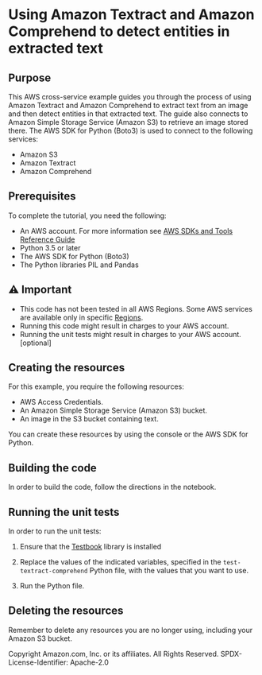 # Using Amazon Textract and Amazon Comprehend to detect entities in extracted text

## Purpose

This AWS cross-service example guides you through the process of using Amazon Textract and Amazon Comprehend to extract text from an image and then detect entities in that extracted text. The guide also connects to Amazon Simple Storage Service (Amazon S3) to retrieve an image stored there. The AWS SDK for Python (Boto3) is used to connect to the following services:

* Amazon S3
* Amazon Textract
* Amazon Comprehend

## Prerequisites

To complete the tutorial, you need the following:

* An AWS account. For more information see [AWS SDKs and Tools Reference Guide](https://docs.aws.amazon.com/sdkref/latest/guide/overview.html)
* Python 3.5 or later
* The AWS SDK for Python (Boto3)
* The Python libraries PIL and Pandas

## ⚠️ Important

- This code has not been tested in all AWS Regions. Some AWS services are available only in specific [Regions](https://aws.amazon.com/about-aws/global-infrastructure/regional-product-services).
- Running this code might result in charges to your AWS account. 
- Running the unit tests might result in charges to your AWS account. [optional]

## Creating the resources

For this example, you require the following resources:

* AWS Access Credentials.
* An Amazon Simple Storage Service (Amazon S3) bucket.
* An image in the S3 bucket containing text.

You can create these resources by using the console or the AWS SDK for Python.

## Building the code

In order to build the code, follow the directions in the notebook.

## Running the unit tests

In order to run the unit tests:

1) Ensure that the [Testbook](https://testbook.readthedocs.io/en/latest/) library is installed 

2. Replace the values of the indicated variables, specified in the `test-textract-comprehend` Python file, with the values that you want to use.

3. Run the Python file.

## Deleting the resources

Remember to delete any resources you are no longer using, including your Amazon S3 bucket.



Copyright Amazon.com, Inc. or its affiliates. All Rights Reserved.
SPDX-License-Identifier: Apache-2.0